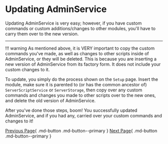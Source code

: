 # Updating AdminService

Updating AdminService is very easy; however, if you have custom commands or custom additions/changes to other modules, you'll have to carry them over to the new version.

---

!!! warning
    As mentioned above, it is VERY important to copy the custom commands you've made, as well as changes to other scripts inside of AdminService, or they will be deleted. This is because you are inserting a new version of AdminService from its factory form. It does not include your custom changes to it.

To update, you simply do the process shown on the `Setup` page. Insert the module, make sure it is parented to (or has the common ancestor of) `ServerScriptService` or `ServerStorage`, then copy over any custom commands and changes you made to other scripts over to the new ones, and delete the old version of AdminService.

After you've done those steps, boom! You successfully updated AdminService, and if you had any, carried over your custom commands and changes to it!

[Previous Page](https://amorafolf.github.io/AdminService/basics/adding_commands/){ .md-button .md-button--primary } [Next Page](https://amorafolf.github.io/AdminService/basics/_________/){ .md-button .md-button--primary }